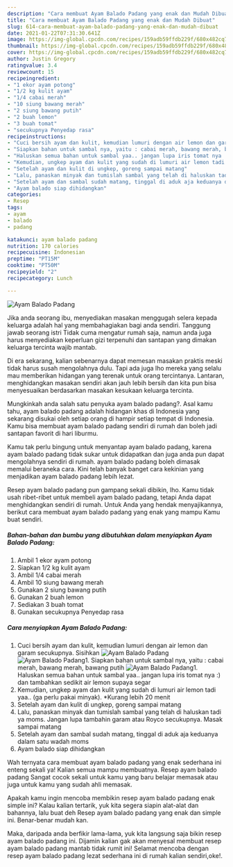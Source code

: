 ```yaml
---
description: "Cara membuat Ayam Balado Padang yang enak dan Mudah Dibuat"
title: "Cara membuat Ayam Balado Padang yang enak dan Mudah Dibuat"
slug: 614-cara-membuat-ayam-balado-padang-yang-enak-dan-mudah-dibuat
date: 2021-01-22T07:31:30.641Z
image: https://img-global.cpcdn.com/recipes/159adb59ffdb229f/680x482cq70/ayam-balado-padang-foto-resep-utama.jpg
thumbnail: https://img-global.cpcdn.com/recipes/159adb59ffdb229f/680x482cq70/ayam-balado-padang-foto-resep-utama.jpg
cover: https://img-global.cpcdn.com/recipes/159adb59ffdb229f/680x482cq70/ayam-balado-padang-foto-resep-utama.jpg
author: Justin Gregory
ratingvalue: 3.4
reviewcount: 15
recipeingredient:
- "1 ekor ayam potong"
- "1/2 kg kulit ayam"
- "1/4 cabai merah"
- "10 siung bawang merah"
- "2 siung bawang putih"
- "2 buah lemon"
- "3 buah tomat"
- "secukupnya Penyedap rasa"
recipeinstructions:
- "Cuci bersih ayam dan kulit, kemudian lumuri dengan air lemon dan garam secukupnya. Sisihkan"
- "Siapkan bahan untuk sambal nya, yaitu : cabai merah, bawang merah, bawang putih"
- "Haluskan semua bahan untuk sambal yaa.. jangan lupa iris tomat nya :) dan tambahkan sedikit air lemon supaya segar"
- "Kemudian, ungkep ayam dan kulit yang sudah di lumuri air lemon tadi yaa.. (ga perlu pakai minyak). *Kurang lebih 20 menit"
- "Setelah ayam dan kulit di ungkep, goreng sampai matang"
- "Lalu, panaskan minyak dan tumislah sambal yang telah di haluskan tadi ya moms. Jangan lupa tambahin garam atau Royco secukupnya. Masak sampai matang"
- "Setelah ayam dan sambal sudah matang, tinggal di aduk aja keduanya dalam satu wadah moms"
- "Ayam balado siap dihidangkan"
categories:
- Resep
tags:
- ayam
- balado
- padang

katakunci: ayam balado padang 
nutrition: 170 calories
recipecuisine: Indonesian
preptime: "PT15M"
cooktime: "PT50M"
recipeyield: "2"
recipecategory: Lunch

---
```



![Ayam Balado Padang](https://img-global.cpcdn.com/recipes/159adb59ffdb229f/680x482cq70/ayam-balado-padang-foto-resep-utama.jpg)

Jika anda seorang ibu, menyediakan masakan menggugah selera kepada keluarga adalah hal yang membahagiakan bagi anda sendiri. Tanggung jawab seorang istri Tidak cuma mengatur rumah saja, namun anda juga harus menyediakan keperluan gizi terpenuhi dan santapan yang dimakan keluarga tercinta wajib mantab.

Di era  sekarang, kalian sebenarnya dapat memesan masakan praktis meski tidak harus susah mengolahnya dulu. Tapi ada juga lho mereka yang selalu mau memberikan hidangan yang terenak untuk orang tercintanya. Lantaran, menghidangkan masakan sendiri akan jauh lebih bersih dan kita pun bisa menyesuaikan berdasarkan masakan kesukaan keluarga tercinta. 



Mungkinkah anda salah satu penyuka ayam balado padang?. Asal kamu tahu, ayam balado padang adalah hidangan khas di Indonesia yang sekarang disukai oleh setiap orang di hampir setiap tempat di Indonesia. Kamu bisa membuat ayam balado padang sendiri di rumah dan boleh jadi santapan favorit di hari liburmu.

Kamu tak perlu bingung untuk menyantap ayam balado padang, karena ayam balado padang tidak sukar untuk didapatkan dan juga anda pun dapat mengolahnya sendiri di rumah. ayam balado padang boleh dimasak memalui beraneka cara. Kini telah banyak banget cara kekinian yang menjadikan ayam balado padang lebih lezat.

Resep ayam balado padang pun gampang sekali dibikin, lho. Kamu tidak usah ribet-ribet untuk membeli ayam balado padang, tetapi Anda dapat menghidangkan sendiri di rumah. Untuk Anda yang hendak menyajikannya, berikut cara membuat ayam balado padang yang enak yang mampu Kamu buat sendiri.

<!--inarticleads1-->

##### Bahan-bahan dan bumbu yang dibutuhkan dalam menyiapkan Ayam Balado Padang:

1. Ambil 1 ekor ayam potong
1. Siapkan 1/2 kg kulit ayam
1. Ambil 1/4 cabai merah
1. Ambil 10 siung bawang merah
1. Gunakan 2 siung bawang putih
1. Gunakan 2 buah lemon
1. Sediakan 3 buah tomat
1. Gunakan secukupnya Penyedap rasa




<!--inarticleads2-->

##### Cara menyiapkan Ayam Balado Padang:

1. Cuci bersih ayam dan kulit, kemudian lumuri dengan air lemon dan garam secukupnya. Sisihkan
<img src="https://img-global.cpcdn.com/steps/25f9ff717daef828/160x128cq70/ayam-balado-padang-langkah-memasak-1-foto.jpg" alt="Ayam Balado Padang"><img src="https://img-global.cpcdn.com/steps/f1f4c14cbe49fbac/160x128cq70/ayam-balado-padang-langkah-memasak-1-foto.jpg" alt="Ayam Balado Padang">1. Siapkan bahan untuk sambal nya, yaitu : cabai merah, bawang merah, bawang putih
<img src="https://img-global.cpcdn.com/steps/09d99a272f3339ab/160x128cq70/ayam-balado-padang-langkah-memasak-2-foto.jpg" alt="Ayam Balado Padang">1. Haluskan semua bahan untuk sambal yaa.. jangan lupa iris tomat nya :) dan tambahkan sedikit air lemon supaya segar
1. Kemudian, ungkep ayam dan kulit yang sudah di lumuri air lemon tadi yaa.. (ga perlu pakai minyak). *Kurang lebih 20 menit
1. Setelah ayam dan kulit di ungkep, goreng sampai matang
1. Lalu, panaskan minyak dan tumislah sambal yang telah di haluskan tadi ya moms. Jangan lupa tambahin garam atau Royco secukupnya. Masak sampai matang
1. Setelah ayam dan sambal sudah matang, tinggal di aduk aja keduanya dalam satu wadah moms
1. Ayam balado siap dihidangkan




Wah ternyata cara membuat ayam balado padang yang enak sederhana ini enteng sekali ya! Kalian semua mampu membuatnya. Resep ayam balado padang Sangat cocok sekali untuk kamu yang baru belajar memasak atau juga untuk kamu yang sudah ahli memasak.

Apakah kamu ingin mencoba membikin resep ayam balado padang enak simple ini? Kalau kalian tertarik, yuk kita segera siapin alat-alat dan bahannya, lalu buat deh Resep ayam balado padang yang enak dan simple ini. Benar-benar mudah kan. 

Maka, daripada anda berfikir lama-lama, yuk kita langsung saja bikin resep ayam balado padang ini. Dijamin kalian gak akan menyesal membuat resep ayam balado padang mantab tidak rumit ini! Selamat mencoba dengan resep ayam balado padang lezat sederhana ini di rumah kalian sendiri,oke!.

